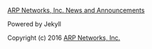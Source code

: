[ARP Networks, Inc. News and Announcements](https://arpnetworks.com/news)

Powered by Jekyll

Copyright (c) 2016 [ARP Networks, Inc.](https://arpnetworks.com)
